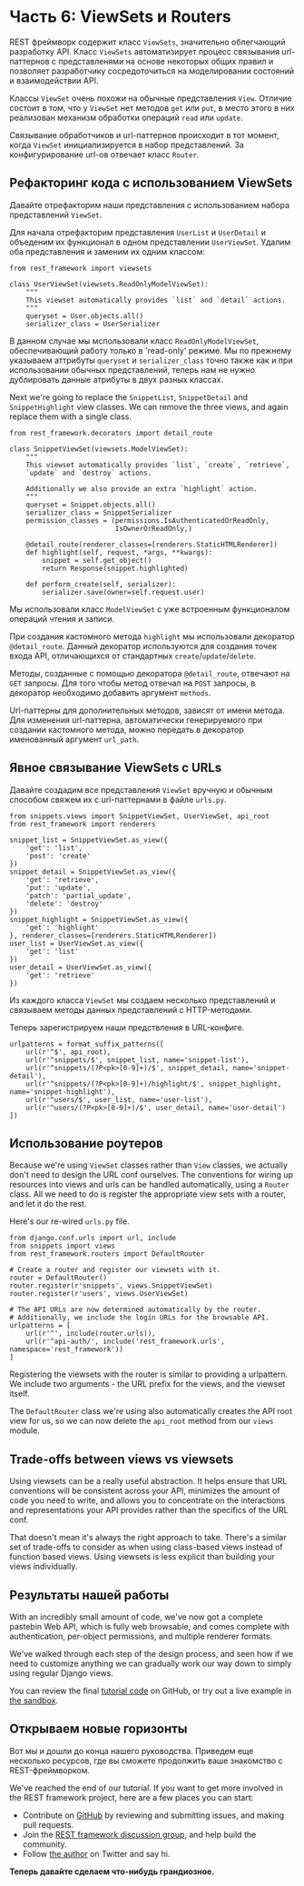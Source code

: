 # Часть 6: ViewSets и Routers

REST фреймворк содержит класс `ViewSets`, значительно облегчающий разработку API. Класс `ViewSets` автоматизирует процесс связывания url-паттернов с представленями на основе некоторых общих правил и позволяет разработчику сосредоточиться на моделировании состояний и взаимодействии API.

Классы `ViewSet` очень похожи на обычные представления `View`. Отличие состоит в том, что у `ViewSet` нет методов `get` или `put`, в место этого в них реализован механизм обработки операций `read` или `update`.

Связывание обработчиков и url-паттернов происходит в тот момент, когда `ViewSet` инициализируется в набор представлений. За конфигурирование url-ов отвечает класс `Router`.

## Рефакторинг кода с использованием ViewSets

Давайте отрефакторим наши представления с использованием набора представлений `ViewSet`.

Для начала отрефакторим представления `UserList` и `UserDetail` и объеденим их функционал в одном представлении `UserViewSet`. Удалим оба представления и заменим их одним классом:

    from rest_framework import viewsets

    class UserViewSet(viewsets.ReadOnlyModelViewSet):
        """
        This viewset automatically provides `list` and `detail` actions.
        """
        queryset = User.objects.all()
        serializer_class = UserSerializer

В данном случае мы мспользовали класс `ReadOnlyModelViewSet`, обеспечивающий работу только в 'read-only' режиме.  Мы по прежнему указываем аттрибуты `queryset` и `serializer_class` точно также как и при использовании обычных представлений,   теперь нам не нужно дублировать данные атрибуты в двух разных классах.

Next we're going to replace the `SnippetList`, `SnippetDetail` and `SnippetHighlight` view classes.  We can remove the three views, and again replace them with a single class.

    from rest_framework.decorators import detail_route

    class SnippetViewSet(viewsets.ModelViewSet):
        """
        This viewset automatically provides `list`, `create`, `retrieve`,
        `update` and `destroy` actions.

        Additionally we also provide an extra `highlight` action.
        """
        queryset = Snippet.objects.all()
        serializer_class = SnippetSerializer
        permission_classes = (permissions.IsAuthenticatedOrReadOnly,
                              IsOwnerOrReadOnly,)

        @detail_route(renderer_classes=[renderers.StaticHTMLRenderer])
        def highlight(self, request, *args, **kwargs):
            snippet = self.get_object()
            return Response(snippet.highlighted)

        def perform_create(self, serializer):
            serializer.save(owner=self.request.user)

Мы использовали класс `ModelViewSet` с уже встроенным функционалом операций чтения и записи.

При создания кастомного метода `highlight` мы использовали декоратор `@detail_route`. Данный декоратор используются для создания точек входа API, отличающихся от стандартных `create`/`update`/`delete`.

Методы, созданные с помощью декоратора `@detail_route`, отвечают на `GET` запросы. Для того чтобы метод отвечал на `POST` запросы, в декоратор необходимо добавить аргумент `methods`.

Url-паттерны для дополнительных методов, зависят от имени метода. Для изменения url-паттерна, автоматически генерируемого при создании кастомного метода, можно передать в декоратор именованный аргумент `url_path`.

## Явное связывание ViewSets с URLs

Давайте создадим все представления `ViewSet` вручную и обычным способом свяжем их с url-паттернами в файле `urls.py`.

    from snippets.views import SnippetViewSet, UserViewSet, api_root
    from rest_framework import renderers

    snippet_list = SnippetViewSet.as_view({
        'get': 'list',
        'post': 'create'
    })
    snippet_detail = SnippetViewSet.as_view({
        'get': 'retrieve',
        'put': 'update',
        'patch': 'partial_update',
        'delete': 'destroy'
    })
    snippet_highlight = SnippetViewSet.as_view({
        'get': 'highlight'
    }, renderer_classes=[renderers.StaticHTMLRenderer])
    user_list = UserViewSet.as_view({
        'get': 'list'
    })
    user_detail = UserViewSet.as_view({
        'get': 'retrieve'
    })

Из каждого класса `ViewSet` мы создаем несколько представлений и связываем методы данных представлений с HTTP-методами.

Теперь зарегистрируем наши предствления в URL-конфиге.

    urlpatterns = format_suffix_patterns([
        url(r'^$', api_root),
        url(r'^snippets/$', snippet_list, name='snippet-list'),
        url(r'^snippets/(?P<pk>[0-9]+)/$', snippet_detail, name='snippet-detail'),
        url(r'^snippets/(?P<pk>[0-9]+)/highlight/$', snippet_highlight, name='snippet-highlight'),
        url(r'^users/$', user_list, name='user-list'),
        url(r'^users/(?P<pk>[0-9]+)/$', user_detail, name='user-detail')
    ])

## Использование роутеров

Because we're using `ViewSet` classes rather than `View` classes, we actually don't need to design the URL conf ourselves.  The conventions for wiring up resources into views and urls can be handled automatically, using a `Router` class.  All we need to do is register the appropriate view sets with a router, and let it do the rest.

Here's our re-wired `urls.py` file.

    from django.conf.urls import url, include
    from snippets import views
    from rest_framework.routers import DefaultRouter

    # Create a router and register our viewsets with it.
    router = DefaultRouter()
    router.register(r'snippets', views.SnippetViewSet)
    router.register(r'users', views.UserViewSet)

    # The API URLs are now determined automatically by the router.
    # Additionally, we include the login URLs for the browsable API.
    urlpatterns = [
        url(r'^', include(router.urls)),
        url(r'^api-auth/', include('rest_framework.urls', namespace='rest_framework'))
    ]

Registering the viewsets with the router is similar to providing a urlpattern.  We include two arguments - the URL prefix for the views, and the viewset itself.

The `DefaultRouter` class we're using also automatically creates the API root view for us, so we can now delete the `api_root` method from our `views` module.

## Trade-offs between views vs viewsets

Using viewsets can be a really useful abstraction.  It helps ensure that URL conventions will be consistent across your API, minimizes the amount of code you need to write, and allows you to concentrate on the interactions and representations your API provides rather than the specifics of the URL conf.

That doesn't mean it's always the right approach to take.  There's a similar set of trade-offs to consider as when using class-based views instead of function based views.  Using viewsets is less explicit than building your views individually.

## Результаты нашей работы

With an incredibly small amount of code, we've now got a complete pastebin Web API, which is fully web browsable, and comes complete with authentication, per-object permissions, and multiple renderer formats.

We've walked through each step of the design process, and seen how if we need to customize anything we can gradually work our way down to simply using regular Django views.

You can review the final [tutorial code][repo] on GitHub, or try out a live example in [the sandbox][sandbox].

## Открываем новые горизонты

Вот мы и дошли до конца нашего руководства. Приведем еще несколько ресурсов, где вы сможете продолжить ваше знакомство с REST-фреймворком.

We've reached the end of our tutorial.  If you want to get more involved in the REST framework project, here are a few places you can start:

* Contribute on [GitHub][github] by reviewing and submitting issues, and making pull requests.
* Join the [REST framework discussion group][group], and help build the community.
* Follow [the author][twitter] on Twitter and say hi.

**Теперь давайте сделаем что-нибудь грандиозное.**


[repo]: https://github.com/tomchristie/rest-framework-tutorial
[sandbox]: http://restframework.herokuapp.com/
[github]: https://github.com/tomchristie/django-rest-framework
[group]: https://groups.google.com/forum/?fromgroups#!forum/django-rest-framework
[twitter]: https://twitter.com/_tomchristie

